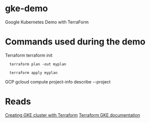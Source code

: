 # gke-demo
Google Kubernetes Demo with TerraForm

# Commands used during the demo
  Terraform
      terraform init

      terraform plan -out myplan

      terraform apply myplan

  GCP
      gcloud compute project-info describe --project <project-id>
# Reads
[Creating GKE cluster with Terraform](https://medium.com/@timhberry/learn-terraform-by-deploying-a-google-kubernetes-engine-cluster-a29071d9a6c2)
[Terraform GKE documentation](https://www.terraform.io/docs/providers/google/r/container_cluster.html)
